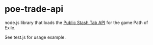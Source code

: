 # poe-trade-api

node.js library that loads the [Public Stash Tab API](https://pathofexile.gamepedia.com/Public_stash_tab_API) for the game Path of Exile.

See test.js for usage example.
